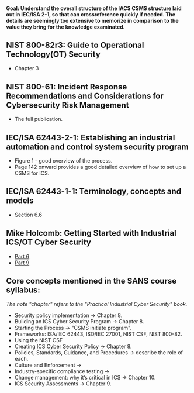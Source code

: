 #### Goal: Understand the overall structure of the IACS CSMS structure laid out in IEC/ISA 2-1, so that can crossreference quickly if needed. The details are seemingly too extensive to memorize in comparison to the value they bring for the knowledge examinated.

## NIST 800-82r3: Guide to Operational Technology(OT) Security
- Chapter 3

## NIST 800-61: Incident Response Recommendations and Considerations for Cybersecurity Risk Management
- The full publication.

## IEC/ISA 62443-2-1: Establishing an industrial automation and control system security program
- Figure 1 - good overview of the process.
- Page 142 onward provides a good detailed overview of how to set up a CSMS for ICS.  

## IEC/ISA 62443-1-1: Terminology, concepts and models
- Section 6.6

## Mike Holcomb: Getting Started with Industrial ICS/OT Cyber Security
- [Part 6](https://www.youtube.com/watch?v=ZuAuFOYhkss&list=PLOSJSv0hbPZAlINIh1HcB0L8AZcSPc80g&index=6) 
- [Part 9](https://www.youtube.com/watch?v=GDPOgu8-7lI&list=PLOSJSv0hbPZAlINIh1HcB0L8AZcSPc80g&index=9) 

## Core concepts mentioned in the SANS course syllabus:  
_The note "chapter" refers to the "Practical Industrial Cyber Security" book._
- Security policy implementation -> Chapter 8.
- Building an ICS Cyber Security Program -> Chapter 8.
- Starting the Process -> "CSMS initiate program".
- Frameworks: ISA/IEC 62443, ISO/IEC 27001, NIST CSF, NIST 800-82.
- Using the NIST CSF
- Creating ICS Cyber Security Policy -> Chapter 8.
- Policies, Standards, Guidance, and Procedures -> describe the role of each.
- Culture and Enforcement -> 
- Industry-specific compliance testing -> 
- Change management: why it’s critical in ICS -> Chapter 10.
- ICS Security Assessments -> Chapter 9.
